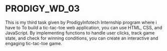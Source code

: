 # PRODIGY_WD_03
This is my third task given by ProdigyInfotech Internship program where i have to To build a tic-tac-toe web application, you can use HTML, CSS, and JavaScript. By implementing functions to handle user clicks, track game state, and check for winning conditions, you can create an interactive and engaging tic-tac-toe game.
